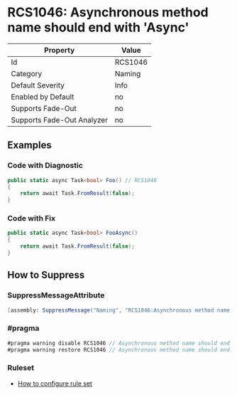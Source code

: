 # RCS1046: Asynchronous method name should end with 'Async'

Property | Value
--- | ---
Id|RCS1046
Category|Naming
Default Severity|Info
Enabled by Default|no
Supports Fade\-Out|no
Supports Fade\-Out Analyzer|no

## Examples

### Code with Diagnostic

```csharp
public static async Task<bool> Foo() // RCS1046
{
    return await Task.FromResult(false);
}
```

### Code with Fix

```csharp
public static async Task<bool> FooAsync()
{
    return await Task.FromResult(false);
}
```

## How to Suppress

### SuppressMessageAttribute

```csharp
[assembly: SuppressMessage("Naming", "RCS1046:Asynchronous method name should end with 'Async'.", Justification = "<Pending>")]
```

### \#pragma

```csharp
#pragma warning disable RCS1046 // Asynchronous method name should end with 'Async'.
#pragma warning restore RCS1046 // Asynchronous method name should end with 'Async'.
```

### Ruleset

* [How to configure rule set](../HowToConfigureAnalyzers.md)
